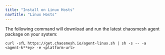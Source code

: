 ```yaml
---
title: "Install on Linux Hosts"
navTitle: "Linux Hosts"
---
```


The following command will download and run the latest chaosmesh agent package on your system:

```shell
curl -sfL https://get.chaosmesh.io/agent-linux.sh | sh -s -- -a <agent-k**ey> -e <platform-url>
```
